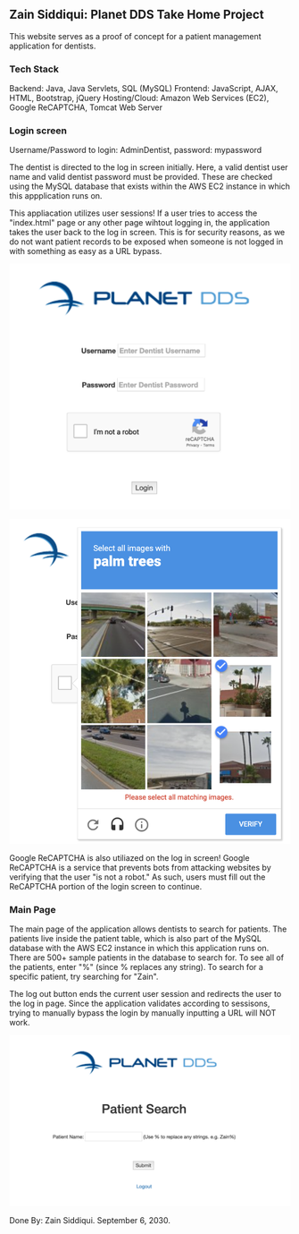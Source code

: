 ## Zain Siddiqui: Planet DDS Take Home Project

This website serves as a proof of concept for a patient management application for dentists.

### Tech Stack
Backend: Java, Java Servlets, SQL (MySQL)
Frontend: JavaScript, AJAX, HTML, Bootstrap, jQuery
Hosting/Cloud: Amazon Web Services (EC2), Google ReCAPTCHA, Tomcat Web Server

### Login screen

Username/Password to login: AdminDentist, password: mypassword

The dentist is directed to the log in screen initially. Here, a valid dentist user name and valid dentist password must be provided. These are checked using the MySQL database that exists within the AWS EC2 instance in which this appplication runs on.

This appliacation utilizes user sessions! If a user tries to access the "index.html" page or any other page wihtout logging in, the application takes the user back to the log in screen. This is for security reasons, as we do not want patient records to be exposed when someone is not logged in with something as easy as a URL bypass.

![planet dds login screen](planet_dds_login.png)

![planet dds recaptcha](recaptcha.png)

Google ReCAPTCHA is also utiliazed on the log in screen! Google ReCAPTCHA is a service that prevents bots from attacking websites by verifying that the user "is not a robot." As such, users must fill out the ReCAPTCHA portion of the login screen to continue.

### Main Page

The main page of the application allows dentists to search for patients. The patients live inside the patient table, which is also part of the MySQL database with the AWS EC2 instance in which this application runs on. There are 500+ sample patients in the database to search for. To see all of the patients, enter "%" (since % replaces any string). To search for a specific patient, try searching for "Zain".

The log out button ends the current user session and redirects the user to the log in page. Since the application validates according to sessisons, trying to manually bypass the login by manually inputting a URL will NOT work.

![planet dds main page](main_page.png)

Done By: Zain Siddiqui. September 6, 2030.
